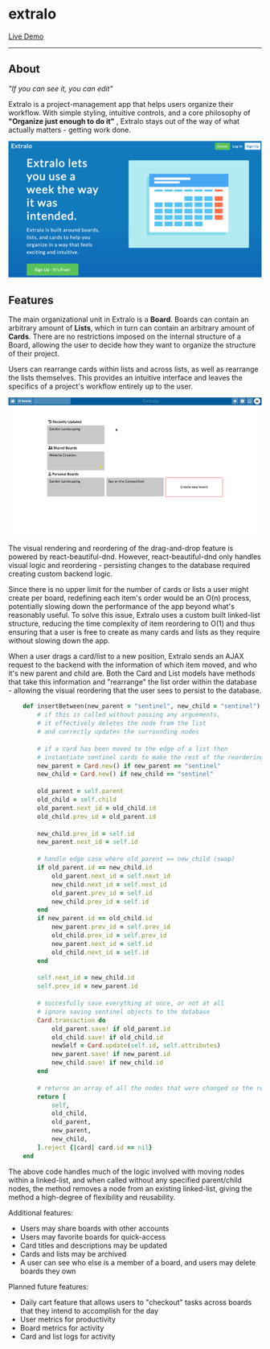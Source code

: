 # extralo
[Live Demo](https://extralo.herokuapp.com)


---
## About
*"If you can see it, you can edit"*

Extralo is a project-management app that helps users organize their workflow. With simple styling, intuitive controls, and a core philosophy of **"Organize just enough to do it"** , Extralo stays out of the way of what actually matters - getting work done.

![Image of Extralo](app/assets/images/readme/extralo-homepage.png)

## Features

The main organizational unit in Extralo is a **Board**. Boards can contain an arbitrary amount of **Lists**, which in turn can contain an arbitrary amount of **Cards**. There are no restrictions imposed on the internal structure of a Board, allowing the user to decide how they want to organize the structure of their project.

Users can rearrange cards within lists and across lists, as well as rearrange the lists themselves. This provides an intuitive interface and leaves the specifics of a project's workflow entirely up to the user.

![Card and list rearrangement](app/assets/images/readme/list-reorder-creation-demo.mov.gif)

The visual rendering and reordering of the drag-and-drop feature is powered by react-beautiful-dnd. However, react-beautiful-dnd only handles visual logic and reordering - persisting changes to the database required creating custom backend logic.

Since there is no upper limit for the number of cards or lists a user might create per board, redefining each item's order would be an O(n) process, potentially slowing down the performance of the app beyond what's reasonably useful. To solve this issue, Extralo uses a custom built linked-list structure, reducing the time complexity of item reordering to O(1) and thus ensuring that a user is free to create as many cards and lists as they require without slowing down the app.

When a user drags a card/list to a new position, Extralo sends an AJAX request to the backend with the information of which item moved, and who it's new parent and child are. Both the Card and List models have methods that take this information and "rearrange" the list order within the database - allowing the visual reordering that the user sees to persist to the database.

```ruby
    def insertBetween(new_parent = "sentinel", new_child = "sentinel")
        # if this is called without passing any arguements,
        # it effectively deletes the node from the list
        # and correctly updates the surrounding nodes

        # if a card has been moved to the edge of a list then
        # instantiate sentinel cards to make the rest of the reordering logic consistent
        new_parent = Card.new() if new_parent == "sentinel" 
        new_child = Card.new() if new_child == "sentinel"

        old_parent = self.parent
        old_child = self.child
        old_parent.next_id = old_child.id
        old_child.prev_id = old_parent.id
 
        new_child.prev_id = self.id
        new_parent.next_id = self.id

        # handle edge case where old_parent == new_child (swap)
        if old_parent.id == new_child.id
            old_parent.next_id = self.next_id
            new_child.next_id = self.next_id
            old_parent.prev_id = self.id
            new_child.prev_id = self.id
        end
        if new_parent.id == old_child.id
            new_parent.prev_id = self.prev_id
            old_child.prev_id = self.prev_id
            new_parent.next_id = self.id
            old_child.next_id = self.id
        end

        self.next_id = new_child.id
        self.prev_id = new_parent.id

        # succesfully save everything at once, or not at all
        # ignore saving sentinel objects to the database
        Card.transaction do 
            old_parent.save! if old_parent.id
            old_child.save! if old_child.id
            newSelf = Card.update(self.id, self.attributes)
            new_parent.save! if new_parent.id
            new_child.save! if new_child.id
        end

        # returns an array of all the nodes that were changed so the redux state can update
        return [
            self,
            old_child,
            old_parent,
            new_parent,
            new_child,
        ].reject {|card| card.id == nil}
    end
```

The above code handles much of the logic involved with moving nodes within a linked-list, and when called without any specified parent/child nodes, the method removes a node from an existing linked-list, giving the method a high-degree of flexibility and reusability.

Additional features:
- Users may share boards with other accounts
- Users may favorite boards for quick-access
- Card titles and descriptions may be updated
- Cards and lists may be archived
- A user can see who else is a member of a board, and users may delete boards they own

Planned future features:
- Daily cart feature that allows users to "checkout" tasks across boards that they intend to accomplish for the day
- User metrics for productivity
- Board metrics for activity
- Card and list logs for activity